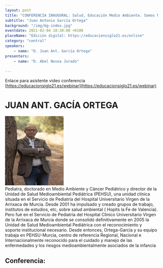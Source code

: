 ```yaml
---
layout: post
title: "CONFERENCIA INAUGURAL: Salud, Educación Medio Ambiente. Somos Naturaleza: hacia una nueva Ilustración."
subtitle: "Juan Antonio García Ortega"
background: "/img/bg-index.jpg"
eventdate: 2021-02-04 18:30:00 +0100
placeName: "Edición digital: https://educacionsiglo21.es/online"
category: "central"
speakers:
    - name: "D. Juan Ant. García Ortega"
presenters:
    - name: "D. Abel Novoa Jurado"
   
---
```

Enlace para asistente video conferencia [https://educacionsiglo21.es/webinar](https://educacionsiglo21.es/webinar)  



# JUAN ANT. GACÍA ORTEGA 
![cartel](/img/posts/jaortega.png)  
Pediatra, doctorado en Medio Ambiente y Cáncer Pediátrico y director de la Unidad de Salud Medioambiental Pediátrica (PEHSU), una unidad clínica situada en el Servicio de Pediatría del Hospital Universitario Virgen de la Arrixaca de Murcia.
Desde 2001 ha impulsado y creado grupos de trabajo, institutos de estudios, etc,  sobre salud ambiental ( Hopits la Fe de Valencia).
Pero fué en el Servicio de Pediatría del Hospital Clínico Universitario Virgen de la Arrixaca de Murcia donde se consolidó definitivamente en 2005 la Unidad de Salud Medioambiental Pediátrica con el reconocimiento y soporte institucional necesario. Desde entonces, Ortega-García y su equipo trabaja en PEHSU-Murcia, centro de referencia Regional, Nacional e Internacionalmente reconocido para el cuidado y manejo de las enfermedades y los riesgos medioambientalmente asociados de la infancia


## Conferencia:  
